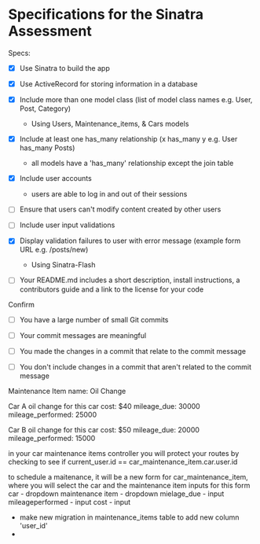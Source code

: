 # Specifications for the Sinatra Assessment

Specs:
- [x] Use Sinatra to build the app
- [x] Use ActiveRecord for storing information in a database
- [x] Include more than one model class (list of model class names e.g. User, Post, Category)
  - Using Users, Maintenance_items, & Cars models
- [x] Include at least one has_many relationship (x has_many y e.g. User has_many Posts)
  - all models have a 'has_many' relationship except the join table
- [x] Include user accounts
  - users are able to log in and out of their sessions
- [ ] Ensure that users can't modify content created by other users
  
- [ ] Include user input validations
- [x] Display validation failures to user with error message (example form URL e.g. /posts/new)
  - Using Sinatra-Flash
- [ ] Your README.md includes a short description, install instructions, a contributors guide and a link to the license for your code

Confirm
- [ ] You have a large number of small Git commits
- [ ] Your commit messages are meaningful
- [ ] You made the changes in a commit that relate to the commit message
- [ ] You don't include changes in a commit that aren't related to the commit message



Maintenance Item 
name: Oil Change

Car A
oil change for this car
cost: $40
mileage_due: 30000
mileage_performed: 25000

Car B
oil change for this car
cost: $50
mileage_due: 20000
mileage_performed: 15000

in your car maintenance items controller
you will protect your routes by checking to see if current_user.id == car_maintenance_item.car.user.id

to schedule a maitenance, it will be a new form for car_maintenance_item, where you will select the car and the maintenance item
inputs for this form
car - dropdown
maintenance item - dropdown
mielage_due - input
mileageperformed - input
cost - input



- make new migration in maintenance_items table to add new column 'user_id'
- 
